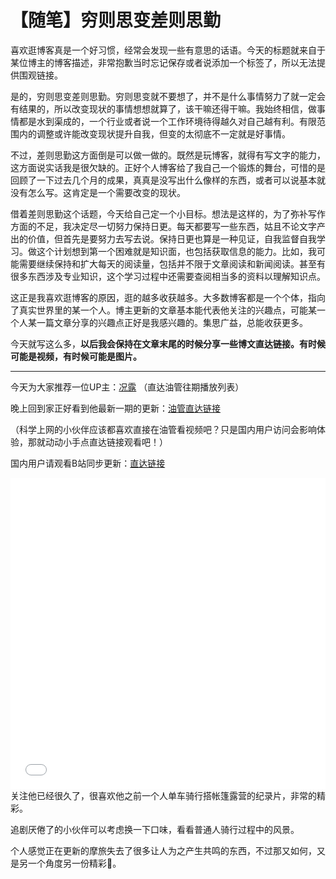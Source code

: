 # 【随笔】穷则思变差则思勤


喜欢逛博客真是一个好习惯，经常会发现一些有意思的话语。今天的标题就来自于某位博主的博客描述，非常抱歉当时忘记保存或者说添加一个标签了，所以无法提供围观链接。

是的，穷则思变差则思勤。穷则思变就不要想了，并不是什么事情努力了就一定会有结果的，所以改变现状的事情想想就算了，该干嘛还得干嘛。我始终相信，做事情都是水到渠成的，一个行业或者说一个工作环境待得越久对自己越有利。有限范围内的调整或许能改变现状提升自我，但变的太彻底不一定就是好事情。

不过，差则思勤这方面倒是可以做一做的。既然是玩博客，就得有写文字的能力，这方面说实话我是很欠缺的。正好个人博客给了我自己一个锻炼的舞台，可惜的是回顾了一下过去几个月的成果，真真是没写出什么像样的东西，或者可以说基本就没有怎么写。这肯定是一个需要改变的现状。

借着差则思勤这个话题，今天给自己定一个小目标。想法是这样的，为了弥补写作方面的不足，我决定尽一切努力保持日更。每天都要写一些东西，姑且不论文字产出的价值，但首先是要努力去写去说。保持日更也算是一种见证，自我监督自我学习。做这个计划想到第一个困难就是知识面，也包括获取信息的能力。比如，我可能需要继续保持和扩大每天的阅读量，包括并不限于文章阅读和新闻阅读。甚至有很多东西涉及专业知识，这个学习过程中还需要查阅相当多的资料以理解知识点。

这正是我喜欢逛博客的原因，逛的越多收获越多。大多数博客都是一个个体，指向了真实世界里的某一个人。博主更新的文章基本能代表他关注的兴趣点，可能某一个人某一篇文章分享的兴趣点正好是我感兴趣的。集思广益，总能收获更多。

今天就写这么多，**以后我会保持在文章末尾的时候分享一些博文直达链接。有时候可能是视频，有时候可能是图片。**

------

今天为大家推荐一位UP主：[况露](https://www.youtube.com/channel/UCi7SRwf5UjG4_ALGyOIHFFA/playlists) （直达油管往期播放列表）

晚上回到家正好看到他最新一期的更新：[油管直达链接](https://www.youtube.com/watch?v=jkXb66SOtro)

（科学上网的小伙伴应该都喜欢直接在油管看视频吧？只是国内用户访问会影响体验，那就动动小手点直达链接观看吧！）

国内用户请观看B站同步更新：[直达链接](https://www.bilibili.com/video/av61140058?zw) 

<iframe height=498 width=100% src="//player.bilibili.com/player.html?aid=61140058&cid=106370428&page=1" scrolling="no" border="0" frameborder="no" framespacing="0" allowfullscreen="true"> </iframe>
关注他已经很久了，很喜欢他之前一个人单车骑行搭帐篷露营的纪录片，非常的精彩。

追剧厌倦了的小伙伴可以考虑换一下口味，看看普通人骑行过程中的风景。

个人感觉正在更新的摩旅失去了很多让人为之产生共鸣的东西，不过那又如何，又是另一个角度另一份精彩👏。
